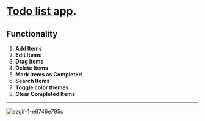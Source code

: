 # [Todo list app](https://simonportillo.github.io/todo-app/).

## Functionality
1. **Add Items**
2. **Edit Items**
3. **Drag items**
4. **Delete Items**
5. **Mark Items as Completed**
6. **Search Items**
7. **Toggle color themes**
8. **Clear Completed Items**
---
![ezgif-1-e6746e795c](https://github.com/user-attachments/assets/4a3bf2d9-ac61-43ee-8038-48a6281abfb8)
